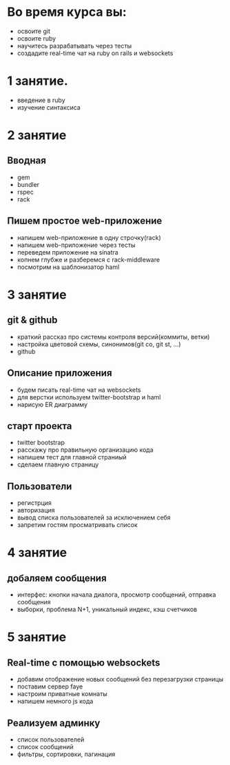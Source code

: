 # Во время курса вы:
* освоите git
* освоите ruby
* научитесь разрабатывать через тесты
* создадите real-time чат на ruby on rails и websockets

# 1 занятие. 

* введение в ruby 
* изучение синтаксиса

# 2 занятие

## Вводная

* gem
* bundler
* rspec
* rack

## Пишем простое web-приложение

* напишем web-приложение в одну строчку(rack)
* напишем web-приложение через тесты
* переведем приложение на sinatra
* копнем глубже и разберемся с rack-middleware
* посмотрим на шаблонизатор haml

# 3 занятие

## git & github

* краткий рассказ про системы контроля версий(коммиты, ветки)
* настройка цветовой схемы, синонимов(git co, git st, ...)
* github

## Описание приложения

* будем писать real-time чат на websockets
* для верстки используем twitter-bootstrap и haml
* нарисую ER диаграмму

## старт проекта

* twitter bootstrap
* расскажу про правильную организацию кода
* напишем тест для главной страниый
* сделаем главную страницу

## Пользователи

* регистрция
* авторизация
* вывод списка пользователей за исключением себя
* запретим гостям просматривать список

# 4 занятие
## добаляем сообщения

* интерфес: кнопки начала диалога, просмотр сообщений, отправка сообщения
* выборки, проблема N+1, уникальный индекс, кэш счетчиков

# 5 занятие
## Real-time с помощью websockets

* добавим отображение новых сообщений без перезагрузки страницы
* поставим сервер faye
* настроим приватные комнаты 
* напишем немного js кода

## Реализуем админку

* список пользователей
* список сообщений
* фильтры, сортировки, пагинация
